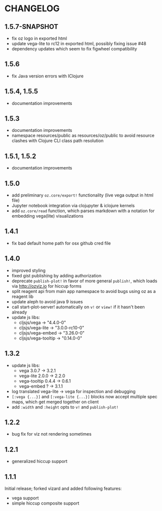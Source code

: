 
# CHANGELOG


## 1.5.7-SNAPSHOT

* fix oz logo in exported html
* update vega-lite to rc12 in exported html, possibly fixing issue #48
* dependency updates which seem to fix figwheel compatibility


## 1.5.6

* fix Java version errors with IClojure


## 1.5.4, 1.5.5

* documentation improvements


## 1.5.3

* documentation improvements
* namespace resources/public as resources/oz/public to avoid resource clashes with Clojure CLI class path resolution


## 1.5.1, 1.5.2

* documentation improvements


## 1.5.0

* add preliminary `oz.core/export!` functionality (live vega output in html file)
* Jupyter notebook integration via clojupyter & iclojure kernels
* add `oz.core/read` function, which parses markdown with a notation for embedding vega(lite) visualizations


## 1.4.1

* fix bad default home path for osx github cred file


## 1.4.0

* improved styling
* fixed gist publishing by adding authorization
* deprecate `publish-plot!` in favor of more general `publish!`, which loads via http://ozviz.io for hiccup forms
* split reagent api from main app namespace to avoid bugs using oz as a reagent lib
* update aleph to avoid java 9 issues
* call start-plot-server! automatically on `v!` or `view!` if it hasn't been already
* update js libs:
  * cljsjs/vega -> "4.4.0-0"
  * cljsjs/vega-lite -> "3.0.0-rc10-0"
  * cljsjs/vega-embed -> "3.26.0-0"
  * cljsjs/vega-tooltip -> "0.14.0-0"


## 1.3.2

* update js libs:
  * vega 3.0.7 -> 3.2.1
  * vega-lite 2.0.0 -> 2.2.0
  * vega-tooltip 0.4.4 -> 0.6.1
  * vega-embed ? -> 3.1.1
* log translated vega-lite -> vega for inspection and debugging
* `[:vega {...}]` and `[:vega-lite {...}]` blocks now accept multiple spec maps, which get merged together on client
* add `:width` and `:height` opts to `v!` and `publish-plot!`


## 1.2.2

* bug fix for viz not rendering sometimes


## 1.2.1

* generalized hiccup support


## 1.1.1

Initial release; forked vizard and added following features:

* vega support
* simple hiccup composite support

